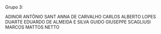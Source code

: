 Grupo 3:

ADINOR ANTÔNIO SANT ANNA DE CARVALHO
CARLOS ALBERTO LOPES DUARTE
EDUARDO DE ALMEIDA E SILVA
GUIDO GIUSEPPE SCAGLIUSI
MARCOS MATTOS NETTO
